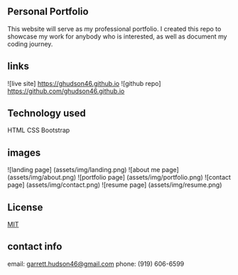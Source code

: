 
## Personal Portfolio
This website will serve as my professional portfolio. I created this repo to showcase my work for anybody who is interested, as well as document my coding journey. 

## links
![live site] https://ghudson46.github.io
![github repo] https://github.com/ghudson46.github.io

## Technology used
HTML
CSS
Bootstrap

## images
![landing page] (assets/img/landing.png)
![about me page] (assets/img/about.png)
![portfolio page] (assets/img/portfolio.png)
![contact page] (assets/img/contact.png)
![resume page] (assets/img/resume.png)
## License
[MIT](https://choosealicense.com/licenses/mit/)

## contact info
email: garrett.hudson46@gmail.com
phone: (919) 606-6599
